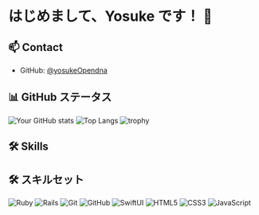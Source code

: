 # はじめまして、Yosuke です！ 👋

<!--
## 👨‍💻 私について
- 🔭 現在、[現在の仕事や学習内容]に取り組んでいます。
- 🌱 [学習中の技術やスキル]を学んでいます。
- 👯 [コラボレーションしたいプロジェクトの種類]での協力を探しています。
- 💬 [得意な分野や話したいトピック]について質問してください。

## 🛠 技術スタック
- [言語1]
- [言語2]
- [フレームワーク1]
- [ツール1] -->

## 📫 Contact

- GitHub: [@yosukeOpendna](https://github.com/yosukeOpendna)
  <!-- - Twitter: [@yourtwitter](https://twitter.com/yourtwitter) -->
  <!-- - LinkedIn: [Your Name](https://www.linkedin.com/in/yourprofile) -->

## 📊 GitHub ステータス

![Your GitHub stats](https://github-readme-stats.vercel.app/api?username=yosukeOpendna&show_icons=true&count_private=true&include_all_commits=true&theme=radical)
![Top Langs](https://github-readme-stats.vercel.app/api/top-langs/?username=yosukeOpendna&layout=compact&theme=radical)
![trophy](https://github-profile-trophy.vercel.app/?username=yosukeOpendna)

## 🛠️ Skills

## 🛠️ スキルセット

![Ruby](https://img.shields.io/badge/-Ruby-CC342D?style=flat-square&logo=Ruby&logoColor=white)
![Rails](https://img.shields.io/badge/-Rails-CC0000?style=flat-square&logo=Ruby-on-Rails&logoColor=white)
![Git](https://img.shields.io/badge/-Git-F05032?style=flat-square&logo=git&logoColor=white)
![GitHub](https://img.shields.io/badge/-GitHub-181717?style=flat-square&logo=github)
![SwiftUI](https://img.shields.io/badge/-SwiftUI-FF2D55?style=flat-square&logo=swift&logoColor=white)
![HTML5](https://img.shields.io/badge/-HTML5-E34F26?style=flat-square&logo=html5&logoColor=white)
![CSS3](https://img.shields.io/badge/-CSS3-1572B6?style=flat-square&logo=css3)
![JavaScript](https://img.shields.io/badge/-JavaScript-F7DF1E?style=flat-square&logo=javascript&logoColor=black)
